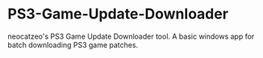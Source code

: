 # PS3-Game-Update-Downloader
neocatzeo's PS3 Game Update Downloader tool.  A basic windows app for batch downloading PS3 game patches.
